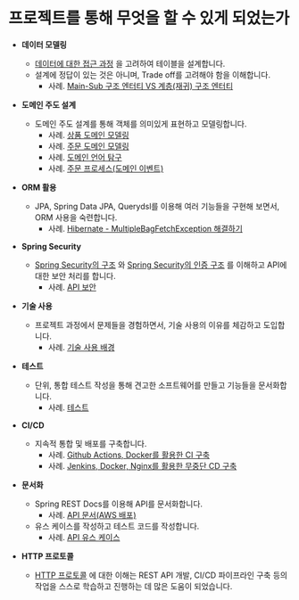 # 프로젝트를 통해 무엇을 할 수 있게 되었는가

- **데이터 모델링** 
  - [데이터에 대한 접근 과정](https://github.com/eastshine-high/til/blob/main/relational-database/data-access/database-storage-structure.md) 을 고려하여 테이블을 설계합니다. 
  - 설계에 정답이 있는 것은 아니며, Trade off를 고려해야 함을 이해합니다.
    - 사례. [Main-Sub 구조 엔터티 VS 계층(재귀) 구조 엔터티](#entity-design)

- **도메인 주도 설계**
  - 도메인 주도 설계를 통해 객체를 의미있게 표현하고 모델링합니다.
    - 사례. [상품 도메인 모델링](https://github.com/eastshine-high/auction-backend/blob/main/readme/product.md)
    - 사례. [주문 도메인 모델링](https://github.com/eastshine-high/auction-backend/blob/main/readme/order.md)
    - 사례. [도메인 언어 탐구](https://github.com/eastshine-high/auction-backend/wiki/%EB%8F%84%EB%A9%94%EC%9D%B8-%EC%96%B8%EC%96%B4-%ED%83%90%EA%B5%AC)
    - 사례. [주문 프로세스(도메인 이벤트)](https://github.com/eastshine-high/auction-backend/blob/main/readme/order-process.md)

- **ORM 활용** 
  - JPA, Spring Data JPA, Querydsl를 이용해 여러 기능들을 구현해 보면서, ORM 사용을 숙련합니다.
    - 사례. [Hibernate - MultipleBagFetchException 해결하기](#multiple-bag-fetch-exception)

- **Spring Security**
  - [Spring Security의 구조](https://github.com/eastshine-high/til/blob/main/spring/spring-security/architecture.md) 와 [Spring Security의 인증 구조](https://github.com/eastshine-high/til/blob/main/spring/spring-security/authentication/servlet-authentication-architecture.md) 를 이해하고 API에 대한 보안 처리를 합니다.
    - 사례. [API 보안](https://github.com/eastshine-high/auction-backend/blob/main/readme/security.md)

- **기술 사용**
  - 프로젝트 과정에서 문제들을 경험하면서, 기술 사용의 이유를 체감하고 도입합니다.
    - 사례. [기술 사용 배경](https://github.com/eastshine-high/auction-backend/blob/main/readme/why-use.md)

- **테스트** 
  - 단위, 통합 테스트 작성을 통해 견고한 소프트웨어를 만들고 기능들을 문서화합니다.
    - 사례. [테스트](https://github.com/eastshine-high/auction-backend/blob/main/readme/test.md)
- **CI/CD**
  - 지속적 통합 및 배포를 구축합니다.
    - 사례. [Github Actions, Docker를 활용한 CI 구축](https://github.com/eastshine-high/auction-backend/blob/main/readme/ci.md)
    - 사례. [Jenkins, Docker, Nginx를 활용한 무중단 CD 구축](https://github.com/eastshine-high/auction-backend/blob/main/readme/cd.md)

- **문서화**
  - Spring REST Docs를 이용해 API를 문서화합니다.
    - 사례. [API 문서(AWS 배포)](http://52.79.43.121/docs/index.html)
  - 유스 케이스를 작성하고 테스트 코드를 작성합니다.
    - 사례. [API 유스 케이스](https://eastshine.notion.site/5802417b375e474380a1a092e07e79fe?v=65b6e4f02626434597726a247cb3bf2e)

- **HTTP 프로토콜**
  - [HTTP 프로토콜](https://github.com/eastshine-high/til/tree/main/web) 에 대한 이해는 REST API 개발, CI/CD 파이프라인 구축 등의 작업을 스스로 학습하고 진행하는 데 많은 도움이 되었습니다.
